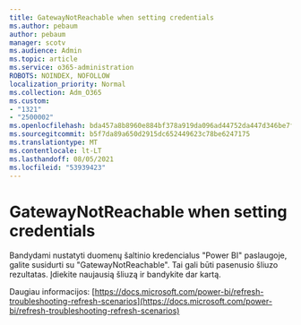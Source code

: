 ```yaml
---
title: GatewayNotReachable when setting credentials
ms.author: pebaum
author: pebaum
manager: scotv
ms.audience: Admin
ms.topic: article
ms.service: o365-administration
ROBOTS: NOINDEX, NOFOLLOW
localization_priority: Normal
ms.collection: Adm_O365
ms.custom:
- "1321"
- "2500002"
ms.openlocfilehash: bda457a8b8960e884bf378a919da096ad44752da447d346be7f0b1c435a9dcb0
ms.sourcegitcommit: b5f7da89a650d2915dc652449623c78be6247175
ms.translationtype: MT
ms.contentlocale: lt-LT
ms.lasthandoff: 08/05/2021
ms.locfileid: "53939423"
---
```

# <a name="gatewaynotreachable-when-setting-credentials"></a>GatewayNotReachable when setting credentials

Bandydami nustatyti duomenų šaltinio kredencialus "Power BI" paslaugoje, galite susidurti su "GatewayNotReachable". Tai gali būti pasenusio šliuzo rezultatas. Įdiekite naujausią šliuzą ir bandykite dar kartą.

Daugiau informacijos: [https://docs.microsoft.com/power-bi/refresh-troubleshooting-refresh-scenarios](https://docs.microsoft.com/power-bi/refresh-troubleshooting-refresh-scenarios)

